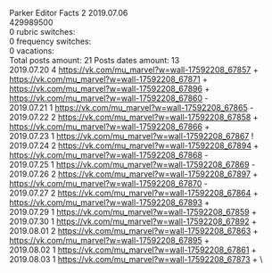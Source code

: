 Parker	Editor Facts 2 2019.07.06\
429989500\
0 rubric switches:\
0 frequency switches:\
0 vacations:\
Total posts amount: 21	Posts dates amount: 13\
2019.07.20 4 https://vk.com/mu_marvel?w=wall-17592208_67857 + https://vk.com/mu_marvel?w=wall-17592208_67871 + https://vk.com/mu_marvel?w=wall-17592208_67896 + https://vk.com/mu_marvel?w=wall-17592208_67860 - \
2019.07.21 1 https://vk.com/mu_marvel?w=wall-17592208_67865 - \
2019.07.22 2 https://vk.com/mu_marvel?w=wall-17592208_67858 + https://vk.com/mu_marvel?w=wall-17592208_67866 + \
2019.07.23 1 https://vk.com/mu_marvel?w=wall-17592208_67867 ! \
2019.07.24 2 https://vk.com/mu_marvel?w=wall-17592208_67894 + https://vk.com/mu_marvel?w=wall-17592208_67868 - \
2019.07.25 1 https://vk.com/mu_marvel?w=wall-17592208_67869 - \
2019.07.26 2 https://vk.com/mu_marvel?w=wall-17592208_67897 + https://vk.com/mu_marvel?w=wall-17592208_67870 - \
2019.07.27 2 https://vk.com/mu_marvel?w=wall-17592208_67864 + https://vk.com/mu_marvel?w=wall-17592208_67893 + \
2019.07.29 1 https://vk.com/mu_marvel?w=wall-17592208_67859 + \
2019.07.30 1 https://vk.com/mu_marvel?w=wall-17592208_67892 + \
2019.08.01 2 https://vk.com/mu_marvel?w=wall-17592208_67863 + https://vk.com/mu_marvel?w=wall-17592208_67895 + \
2019.08.02 1 https://vk.com/mu_marvel?w=wall-17592208_67861 + \
2019.08.03 1 https://vk.com/mu_marvel?w=wall-17592208_67873 + \
